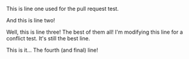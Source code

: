 This is line one used for the pull request test.

And this is line two!

Well, this is line three! The best of them all! I'm modifying this line for a conflict test. It's still the best line.

This is it... The fourth (and final) line!